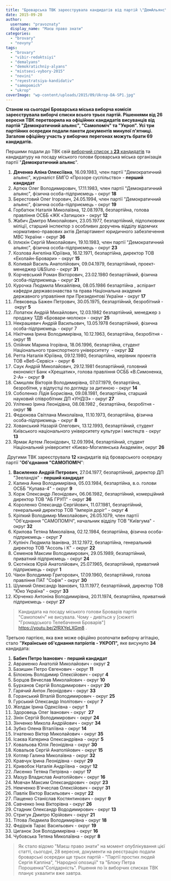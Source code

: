 ```yaml
---
title: "Броварська ТВК зареєструвала кандидатів від партій \"ДемАльянс\", \"Самопоміч\" та \"Укроп\""
date: 2015-09-28
author: 
  username: "pravoznaty"
  display_name: "Маєш право знати"
categories: 
  - "brovary"
  - "novyny"
tags: 
  - "brovary"
  - "vibir-redaktsiyi"
  - "demalyans"
  - "demokratichniy-alyans"
  - "mistsevi-vybory-2015"
  - "novini"
  - "reyestratsiya-kandidativ"
  - "samopomich"
  - "ukrop"
coverImage: "wp-content/uploads/2015/09/Ukrop-DA-SP1.jpg"
---
```


**Станом на сьогодні Броварська міська виборча комісія зареєструвала виборчі списки всього трьох партій. Рішеннями від 26 вересня ТВК перетворила на офіційних кандидатів висуванців від партій "Демократичний альянс", "Самопоміч" та "Укроп". Усі три партійних осередки подали пакети документів минулої п'ятниці. Загалом офіційну участь у виборчих перегонах можуть брати 69 кандидатів.**

Першими подали до ТВК свій [виборчий список з **23** кандидатів](https://mpz.brovary.org/brovarska-tvk-zareyestruvala-23-kandydata-v-deputaty-ta-kandydata-v-mery-vid-demokratychnogo-alyansu/) та кандидатуру на посаду міського голови броварська міська організація партії "**Демократичний альянс**".

1. **Дяченко Аліна Олексіївна**, 16.09.1983, член партії "Демократичний альянс", журналіст БМГО «Прозоре суспільство» - **перший кандидат**
2. Артюх Олег Володимирович, 17.11.1983, член партії "Демократичний альянс", фізична особа-підприємець - округ **18**
3. Берестовий Олег Ігорович, 24.05.1994, член партії "Демократичний альянс", фізична особа-підприємець - округ **19**
4. Горбатюк Наталія Миколаївна, 12.08.1978, безпартійна, голова правління ОСББ «ЖК «Затишок» - округ **12**
5. Жабич Дмитро Миколайович, 23.05.1977, безпартійний, підполковник міліції, старший інспектор з особливих доручень відділу відомчих нормативно-правових актів Департамент юридичного забезпечення МВС України - округ **36**
6. Іллюхін Сергій Миколайович, 19.10.1983, член партії "Демократичний альянс", фізична особа-підприємець - округ **23**
7. Козлова Ангеліна Юріївна, 16.12.1971, безпартійна, директор ТОВ «Еколайн-Бровари» - округ **15**
8. Коливай Василь Анатолійович, 09.04.1979, безпартійний, проект-менеджер U&Sluno - округ **31**
9. Корчевський Роман Вікторович, 23.02.1980 безпартійний, фізична особа-підприємець - округ **21**
10. Курочка Людмила Михайлівна, 08.05.1986 безпартійна , аспірант кафедри державознавства та права Національна академія державного управління при Президентові України - округ **17**
11. Левковець Бажен Петрович, 30.05.1975, безпартійний, безробітний - округ **5**
12. Лопатюк Андрій Михайлович, 12.03.1982 безпартійний, менеджер з продажу ТДВ «Бровари-молоко» - округ **25**
13. Некрашевич Андрій Васильович, 13.05.1978 безпартійний, фізична особа-підприємець - округ 7
14. Нікітчина Ірина Володимирівна, 10.12.1963, безпартійна, безробітня - округ **11**
15. Олійник Марина Ігорівна, 18.06.1996, безпартійна, студент Національного транспортного університету  - округ **32**
16. Ретта Наталія Юріївна, 09.12.1980, безпартійна, керівник проектів ТОВ «Веб-Сервіс» - округ **6**
17. Саук Андрій Миколайович, 29.12.1981 безпартійний, головний економіст Банк «Хрещатик», голова правління ОСББ «В.Симоненка, 2-А» - округ **9**
18. Смишляк Вікторія Володимирівна, 07.07.1979, безпартійна, безробітня, у відпустці по догляду за дитиною - округ **14**
19. Соболенко Лідія Борисівна, 09.08.1981, безпартійна, старший науковий співробітник ДП «УНДІЗ» - округ **27**
20. Улітенко Ірина Леонідівна, 08.08.1982 , безпартійна, безробітня - округ **16**
21. Федюкова Світлана Миколаївна, 11.10.1973, безпартійна, фізична особа-підприємець - округ **8**
22. Хованський Назарій Олегович, 13.12.1993, безпартійний, студент Київського національного університету культури і мистецтв - округ **13**
23. Ярмак Артем Леонідович, 12.09.1994, безпартійний, студент Національний університет «Києво-Могилянська Академія», округ **26**

 Другими ТВК зареєструвала **12** кандидатів від броварського осередку партії "**Об'єднання "САМОПОМІЧ**":

1. **Василенко Андрій Петрович**, 27.04.1977, безпартійний, директор ДП "Зееландія" - **перший кандидат**
2. Калина Анна Володимирівна, 05.03.1984, безпартійна, в.о. голови ОСББ "Купава-4" - округ **9**
3. Корж Олександр Леонідович, 06.06.1982, безпартійний, комерційний директор ТОВ "АБ ГРУП" - округ **36**
4. Короленко Олександр Сергійович, 11.07.1981, безпартійний, генеральний директор ТОВ "Імперія доріг" - округ **4**
5. Кріпкий Володимир Миколайович, 26.05.1079, член партії "Об'єднання "САМОПОМІЧ", начальник відділу ТОВ "Київгума" - округ **32**
6. Крилова Тетяна Миколаївна, 02.12.1984, безпартійна, фізична особа-підприємець - округ **7**
7. Кулініч Людмила Іванівна, 31.12.1972, безпартійна, генеральний директор ТОВ "Ассоль і К" - округ **22**
8. Семенов Максим Володимирович, 29.05.1989, безпартійний, приватний підприємець - округ **24**
9. Скотніков Юрій Анатолійович, 25.07.1965, безпартійний, приватний підприємець - округ **1**
10. Чаюн Володимир Григорович, 17.09.1960, безпартійний, голова правління ПАТ "Софія" - округ **30**
11. Шумний Олександр Іванович, 13.11.1977, безпартійний, директор ТОВ "Юко Україна" - округ **33**
12. Юрченко Антоніна Володимирівна, 20.11.1974, безпартійна, приватний підприємець - округ **27**

> Кандидата на посаду міського голови Броварів партія "Самопоміч" не висувала. Чому - дивіться у [сюжеті "Громадського Телебачення Броварів"] https://youtu.be/2fRXYeLXGm8 .

Третьою партією, яка вже може офіційно розпочати виборчу агітацію, стало "**Українське об'єднання патріотів - УКРОП",** яке висунуло **34** кандидата:

1. **Бабич Петро Іванович** \- **перший кандидат**
2. Авраменко Анатолій Миколайович - округ **2**
3. Базишин Петро Євгенович - округ **11**
4. Білоконь Володимир Олексійович - округ **4**
5. Борцов Вячеслав Миколайович - округ **10**
6. Бурханов Сергій Володимирович - округ **20**
7. Гарячий Антон Леонідович - округ **33**
8. Горанський Віталій Володимирович - округ **25**
9. Гурський Олександр Іполітович - округ **7**
10. Желдак Ірина Одексіівна - округ **1**
11. Здоровець Олег Іванович - округ  **27**
12. Зінін Сергій Володимирович - округ **24**
13. Зінченко Микола Андрійович - округ **34**
14. Зубко Олена Віталіївна - округ **14**
15. Ігнатенко Віктор Миколайович - округ **35**
16. Ісаєва Катерина Олександрівна - округ **5**
17. Ковальова Юлія Леонідівна - округ **30**
18. Ковальов Сергій Анатолійович - округ **15**
19. Котляр Галина Миколаївна - округ **32**
20. Кравчук Ірина Леонідівна - округ **29**
21. Кривобок Наталія Андріївна - округ **12**
22. Лисенко Тетяна Петрівна - округ **17**
23. Мазур Владислав Анатолійович - округ **16**
24. Мовчан Максим Олександрович - округ **23**
25. Немченко В'ячеслав Олексійович - округ **31**
26. Павлік Віктор Васильович - округ **22**
27. Пащенко Станіслав Костянтинович - округ **9**
28. Савченко Інна Вікторівна - округ **26**
29. Стадник Олександр Вододимирович - округ **13**
30. Стригун Дмитро Юрійович - округ **21**
31. Тітова Людмила Володимирівна - округ **18**
32. Федірків Тарас Васильович - округ **19**
33. Циганок Зоя Володимирівна - округ **16**
34. Чубовська Тетяна Миколаївна - округ **8**

> Як стало відомо "Маєш право знати" на момент опублікування цієї статті, сьогодні, 28 вересня, документи на реєстрацію подали броварські осередки ще трьох партій - "Партії простих людей Сергія Капліна", "Народної опозиції" та "Блоку Петра Порошенка"Солідарність". Рішення по їх виборчих списках ТВК планує ухвалити вже завтра.
